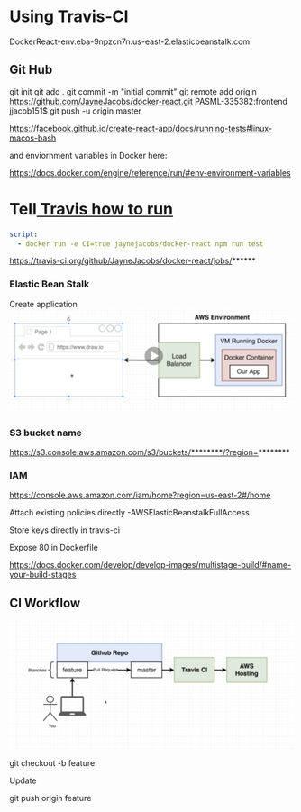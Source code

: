 # Using Travis-CI
DockerReact-env.eba-9npzcn7n.us-east-2.elasticbeanstalk.com

## Git Hub
git init
git add .
git commit -m "initial commit"
 git remote add origin https://github.com/JayneJacobs/docker-react.git
PASML-335382:frontend jjacob151$ git push -u origin master


https://facebook.github.io/create-react-app/docs/running-tests#linux-macos-bash

and enviornment variables in Docker here:

https://docs.docker.com/engine/reference/run/#env-environment-variables

# Tell[ Travis how to run](.travis.yml)
```yaml
script:
  - docker run -e CI=true jaynejacobs/docker-react npm run test
  ```
https://travis-ci.org/github/JayneJacobs/docker-react/jobs/******


### Elastic Bean Stalk

Create application
![EB](AWSEB.png)

### S3 bucket name
https://s3.console.aws.amazon.com/s3/buckets/********/?region=********

### IAM

https://console.aws.amazon.com/iam/home?region=us-east-2#/home

Attach existing policies directly -AWSElasticBeanstalkFullAccess

Store keys directly in travis-ci


Expose 80 in Dockerfile

https://docs.docker.com/develop/develop-images/multistage-build/#name-your-build-stages

## CI Workflow

![ci](Workflow.png)

git checkout -b feature

Update

git push origin feature

